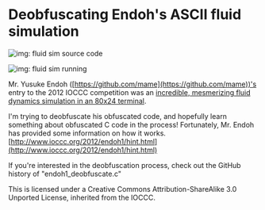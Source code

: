Deobfuscating Endoh's ASCII fluid simulation
===========================================

![img: fluid sim source code](http://i.imgur.com/ZgfmreY.png)

![img: fluid sim running](http://i.imgur.com/7N87WxP.png)


Mr. Yusuke Endoh ([https://github.com/mame](https://github.com/mame))'s entry to the 2012 IOCCC competition was an [incredible, mesmerizing fluid dynamics simulation in an 80x24 terminal](http://www.youtube.com/watch?v=QMYfkOtYYlg).

I'm trying to deobfuscate his obfuscated code, and hopefully learn something about obfuscated C code in the process! Fortunately, Mr. Endoh has provided some information on how it works. [http://www.ioccc.org/2012/endoh1/hint.html](http://www.ioccc.org/2012/endoh1/hint.html)

If you're interested in the deobfuscation process, check out the GitHub history of "endoh1_deobfuscate.c"

This is licensed under a Creative Commons Attribution-ShareAlike 3.0 Unported License, inherited from the IOCCC.
